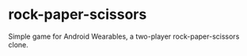 rock-paper-scissors
===================

Simple game for Android Wearables, a two-player rock-paper-scissors clone.
